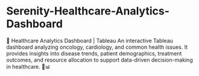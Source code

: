 # Serenity-Healthcare-Analytics-Dashboard
🏥 Healthcare Analytics Dashboard | Tableau  An interactive Tableau dashboard analyzing oncology, cardiology, and common health issues. It provides insights into disease trends, patient demographics, treatment outcomes, and resource allocation to support data-driven decision-making in healthcare. 🚀📊
